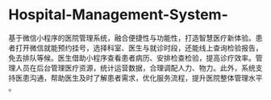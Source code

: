 # Hospital-Management-System-
基于微信小程序的医院管理系统，融合便捷性与功能性，打造智慧医疗新体验。患者打开微信就能预约挂号，选择科室、医生与就诊时段，还能线上查询检验报告，免去排队等候。医生借助小程序查看患者病历、安排检查检验，提高诊疗效率。管理人员在后台管理医疗资源，统计运营数据，合理调配人力、物力。此外，系统支持医患沟通，帮助医生及时了解患者需求，优化服务流程，提升医院整体管理水平 。
